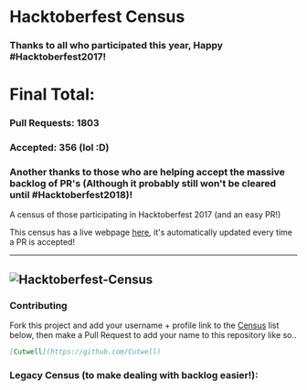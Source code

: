 # Hacktoberfest Census

### Thanks to all who participated this year, Happy #Hacktoberfest2017!

# Final Total:
### Pull Requests: 1803
### Accepted: 356 (lol :D)

### Another thanks to those who are helping accept the massive backlog of PR's (Although it probably still won't be cleared until #Hacktoberfest2018)!

A census of those participating in Hacktoberfest 2017 (and an easy PR!)

This census has a live webpage [here](https://cutwell.github.io/Hacktoberfest-Census), it's automatically updated every time a PR is accepted!

---
![Hacktoberfest-Census](static/img/Hackcensus.png "Hacktoberfest-Census")
---

### Contributing
Fork this project and add your username + profile link to the [Census](https://github.com/Cutwell/Hacktoberfest-Census#census) list below, then make a Pull Request to add your name to this repository like so..
```markdown
[Cutwell](https://github.com/Cutwell)
```

### Legacy Census (to make dealing with backlog easier!):

